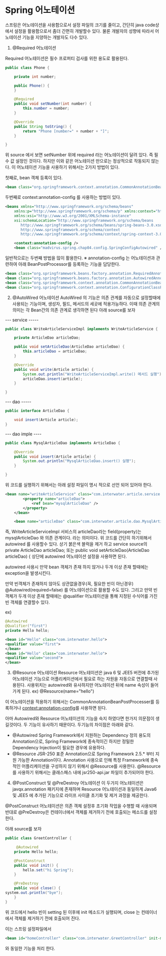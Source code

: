 # Spring 어노테이션 #
스프링은 어노테이션을 사용함으로서 설정 파일의 크기를 줄이고, 간단히 java code상에서 설정을 활용함으로서 좀더 간편히 개발할수 있다.
물론 개발자의 성향에 따라서 어노테이션 기능을 지양하는 개발자도 다수 있다.

1. @Required 어노테이션

Required 어노테이션은 필수 프로퍼티 검사를 위한 용도로 활용된다.


```java
public class Phone {

	private int number;

	public Phone() {
	}

	@Required
	public void setNumber(int number) {
		this.number = number;
	}

	@Override
	public String toString() {
		return "Phone [number=" + number + "]";
	}

}
```

위 source 에서 보면 setNumber 위에 required 라는 어노테이션이 달려 있다. 즉 필수 값 설정인 것이다. 하지만 이와 같은 어노테이션 만으로는 정상적으로 작동되지 않는다. 
이 어노테이션 기능을 사용하기 위해서는 2가지 방법이 있다.

첫째로, bean 객체 등록이 있다.
```xml
<bean class="org.springframework.context.annotation.CommonAnnotationBeanPostProcessor" />
```
두번째로 context:annotation-config 를 사용하는 방법이 있다.
```xml
<beans xmlns="http://www.springframework.org/schema/beans"
	xmlns:p="http://www.springframework.org/schema/p" xmlns:context="http://www.springframework.org/schema/context"
	xmlns:xsi="http://www.w3.org/2001/XMLSchema-instance"
	xsi:schemaLocation="http://www.springframework.org/schema/beans   
       http://www.springframework.org/schema/beans/spring-beans-3.0.xsd
       http://www.springframework.org/schema/context
       http://www.springframework.org/schema/context/spring-context-3.0.xsd">

	<context:annotation-config />
	<bean class="madvirus.spring.chap04.config.SpringConfigAutowired" />
```

일반적으로는 두번째 방법을 많이 활용한다.
 ※ annotation-config 는 어노테이션과 관련하여 아래 BeanPostProcessor를 등록하는 기능을 담당한다.
```xml
<bean class="org.springframework.beans.factory.annotation.RequiredAnnotationBeanPostProcessor" />
<bean class="org.springframework.beans.factory.annotation.AutowiredAnnotationBeanPostProcessor" />
<bean class="org.springframework.context.annotation.CommonAnnotationBeanPostProcessor" />
<bean class="org.springframework.context.annotation.ConfigurationClassPostProcessor" /> 
```
2. @AutoWired 어노테이션
AutoWired 의 기능은 의존 관계를 자동으로 설정할때에 사용되는 기능이며, 생성자, 필드, 메서드의 세곳에 적용가능하다.
이때 의존 관계의 의미는 각 Bean간의 의존 관계로 생각하면 된다
아래 source를 보자


--- service -----
```java
public class WriteArticleServiceImpl implements WriteArticleService {

	private ArticleDao articleDao;

	public void setArticleDao(ArticleDao articleDao) {
		this.articleDao = articleDao;
	}

	@Override
	public void write(Article article) {
		System.out.println("WriteArticleServiceImpl.write() 메서드 실행");
		articleDao.insert(article);
	}

}
```
--- dao -----
```java
public interface ArticleDao {

	void insert(Article article);
}
```
--- dao imple ----
```java
public class MysqlArticleDao implements ArticleDao {

	@Override
	public void insert(Article article) {
		System.out.println("MysqlArticleDao.insert() 실행");
	}

}
```
위 코드를 실행하기 위해서는 아래 설정 파일이 명시 적으로 선언 되어 있어야 한다.

```xml
<bean name="writeArticleService" class="com.interwater.article.service.WriteArticleServiceImpl">
		<property name="articleDao">
			<ref bean="mysqlArticleDao" />
		</property>
	</bean>

	<bean name="articleDao" class="com.interwater.article.dao.MysqlArticleDao" />
```

즉, WriteArticleServiceImpl 서비스의 articleDao라는 field(property)는 mysqlArticleDao 와 의존 관계이다. 라는 의미이다.
위 코드를 간단히 하기위해서 autowired 를 사용할수 있다.
상기 붉은색 블럭을 제거 하고 service source의 private ArticleDao articleDao; 또는 public void setArticleDao(ArticleDao articleDao) { 상단에 autowired 어노테이션 설정을 사용하면 된다.

autowired 사용시 만약 bean 객체가 존재 하지 않거나 두개 이상 존재 할때에는 exception을 발생시킨다.

만약 빈객체가 존재하지 않아도 상관없을경우(꼭, 필요한 빈이 아닌경우) @Autowired(required=false) 를 어노테이션으로 활용할 수도 있다. 그리고 만약 빈 객체가 두개 이상 존재 할때에는 @qualifier 어노테이션을 통해 지정된 수식어를 가진 빈 객체를 연결할수 있다.

ex) 
```java
@Autowired
@Qualifier("first")
private Hello hello;
```
```xml
<bean id="Hello" class="com.interwater.hello">
<qualifier value="first">
</bean>
<bean id="Hello" class="com.interwater.hello">
<qualifier value="second">
</bean>
```
3. @Resource 어노테이션
 Resource 어노테이션은 java 6 및 JEE5 버전에 추가된 어노테이션 기능으로 어플리케이션에서 필요로 하는 자원을 자동으로 연결할때 사용된다.
사용위치는 autowired와 유사하지만 어노테이션 뒤에 name 속성이 들어 가게 된다.
ex) @Resource(name="hello")

이 어노테이션을 적용하기 위해서는 CommonAnnotationBeanPostProcesser를 등록하거나 <context:annotation-config>를 사용하면 된다.

아마 Autowired와 Resource 어노테이션의 기능을 숙지 하였다면 한가지 의문점이 생길것이다.
두 기능이 유사하기 때문이다.
두기능의 차이점은 아래와 같다.

 - @Autowired
      Spring Framework에서 지원하는 Dependency 정의 용도의 Annotation으로, Spring Framework에 종속적이긴 하지만 정밀한 Dependency Injection이 필요한 경우에 유용하다. 
 - @Resource
      JSR-250 표준 Annotation으로 Spring Framework 2.5.* 부터 지원 가능한 Annotation이다. Annotation 사용으로 인해 특정  Framework에 종속적인 어플리케이션을 구성하지 않기 위해서 @Resource를 사용한다. @Resource를 사용하기 위해서는 클래스패스 내에 jsr250-api.jar 파일이 추가되어야 한다.

4. @PostConstruct 및 @PreDestroy 어노테이션
이 두가지 어노테이션은 javqx.annotation 패키지에 존재하며 Resource 어노테이션과 동일하게 Java6 및 JEE5 에 추가된 기능으로 라이프 사이클 초기화 및 제거 과정을 제공한다.

@PostConstruct 어노테이션은 의존 객체 설정후 초기화 작업을 수행할 때 사용되며 반대로 @PreDestroy은 컨테이너에서 객체를 제거하기 전에 호출되는 메소드를 설정한다.

아래 source를 보자 
```java
public class GreetController {

	 @Autowired
	private Hello hello;

	@PostConstruct
	public void init() {
		hello.set("hi Spring");
	}

	@PreDestroy
	public void close() {
system.out.println("bye");
	}
}
```
위 코드에서 hello 빈이 setting 된 이후에 init 메소드가 실행되며, close 는 컨테이너에서 객체를 제거하기 전에 호출되어 진다.

이는 스프링 설정파일에서 
```xml
<bean id="homeController" class="com.interwater.GreetController" init-method="init"  destroy-method="close"/>
```
와 동일한 기능을 처리 한다.
